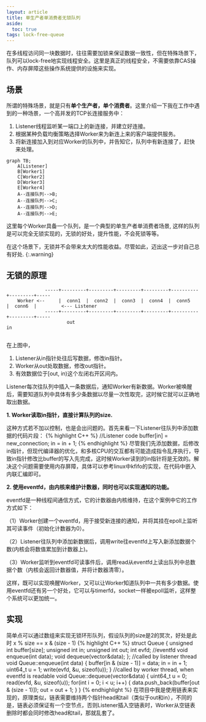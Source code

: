 ```yaml
---
layout: article
title: 单生产者单消费者无锁队列
aside:
  toc: true
tags: lock-free-queue
---
```


在多线程访问同一块数据时，往往需要加锁来保证数据一致性，但在特殊场景下，队列可以lock-free地实现线程安全。这里是真正的线程安全，不需要依靠CAS操作、内存屏障这些操作系统提供的设施来实现。
<!--more-->

## 场景
所谓的特殊场景，就是只有**单个生产者，单个消费者**。这里介绍一下我在工作中遇到的一种场景，一个高并发的TCP长连接服务中：
1. Listener线程监听某一端口上的新连接，并建立好连接。
2. 根据某种负载均衡策略选择Worker来为新连上来的客户端提供服务。
3. 将新连接加入到对应Worker的队列中，并告知它，队列中有新连接了，赶快来处理。
```mermaid
graph TB;
    A[Listener]
    B[Worker1]
    C[Worker2]
    D[Worker3]
    E[Worker4]
    A--连接队列-->B;
    A--连接队列-->C;
    A--连接队列-->D;
    A--连接队列-->E;
```
这里每个Worker具备一个队列，是一个典型的单生产者单消费者场景, 这样的队列是可以完全无锁实现的，无锁的好处，提升性能，不会死锁等等。

在这个场景下，无锁并不会带来太大的性能收益。尽管如此，迈出这一步对自己总有好处.
{:.warning}

## 无锁的原理
``` 
              -----+---------+---------+---------+---------+----------+---------+-----
    Worker <--     |  conn1  |  conn2  |  conn3  |  conn4  |  conn5   |  conn6  |         <--- Listener
              -----+---------+---------+---------+---------+----------+---------+-----
                      out                                                           in 
             
```
在上图中，
1. Listener从in指针处往后写数据，修改in指针。
2. Worker从out处取数据，修改out指针。
3. 有效数据位于[out, in)这个左闭右开区间内。

Listener每次往队列中插入一条数据后，通知Worker有新数据。Worker被唤醒后，需要知道队列中具体有多少条数据以尽量一次性取完，这时候它就可以正确地取出数据。

**1. Worker读取in指针，直接计算队列的size.**

这种方式若不加以控制，也是会出问题的。首先来看一下Listener往队列中添加数据的代码片段：
{% highlight C++ %}
//Listener code
buffer[in] = new_connection;
in = in + 1;
{% endhighlight %}
尽管我们先添加数据，后修改in指针，但现代编译器的优化，和多核CPU的交互都有可能造成指令乱序执行，导致in指针修改比buffer的写入先完成，这时候Worker读到的in指针将是无效的。解决这个问题需要使用内存屏障，具体可以参考linux中kfifo的实现，在代码中嵌入内联汇编即可。

**2. 使用eventfd，由内核来维护计数器，同时也可以实现通知的功能。**

eventfd是一种线程间通信方式，它的计数器由内核维持，在这个案例中它的工作方式如下：

（1）Worker创建一个eventfd，用于接受新连接的通知，并将其挂在epoll上监听其可读事件（初始化计数器为0）。

（2）Listener往队列中添加新数据后，调用write往eventfd上写入新添加数据个数(内核会将数值累加到计数器上)。

（3）Worker监听到eventfd可读事件后，调用read从eventfd上读出队列中总数据个数（内核会返回计数器值，并将计数器清零）。

这样，既可以实现唤醒Worker，又可以让Worker知道队列中一共有多少数据。使用eventfd还有另一个好处，它可以与timerfd，socket一样被epoll监听，这样整个系统可以更加统一。

## 实现
简单点可以通过数组来实现无锁环形队列，假设队列的size是2的冥次，好处是此时 x % size == x & (size - 1)
{% highlight C++ %}
struct Queue {
  unsigned int buffer[size];
  unsigned int in;
  unsigned int out;
  int evfd;   //eventfd
  void enqueue(int data);
  void dequeue(vector<int>&data);
};
//called by listener thread
void Queue::enqueue(int data)
{
  buffer[in & (size - 1)] = data;
  in = in + 1;
  uint64_t u = 1;
  write(evfd, &u, sizeof(u));
}
//called by worker thread, when eventfd is readable
void Queue::dequeue(vector<int>&data)
{
  uint64_t u = 0;
  read(evfd, &u, sizeof(u));
  for(int i = 0; i < u; i++) {
    data.push_back(buffer[out & (size - 1)]);
    out = out + 1;
  }
}
{% endhighlight %}
在项目中我是使用链表来实现的，原理类似，链表需要维持两个指针head和tail（类似于out和in），不同的是，链表必须保证有一个空节点，否则Listener插入空链表时，Worker从空链表删除时都会同时修改head和tail，那就乱套了。
